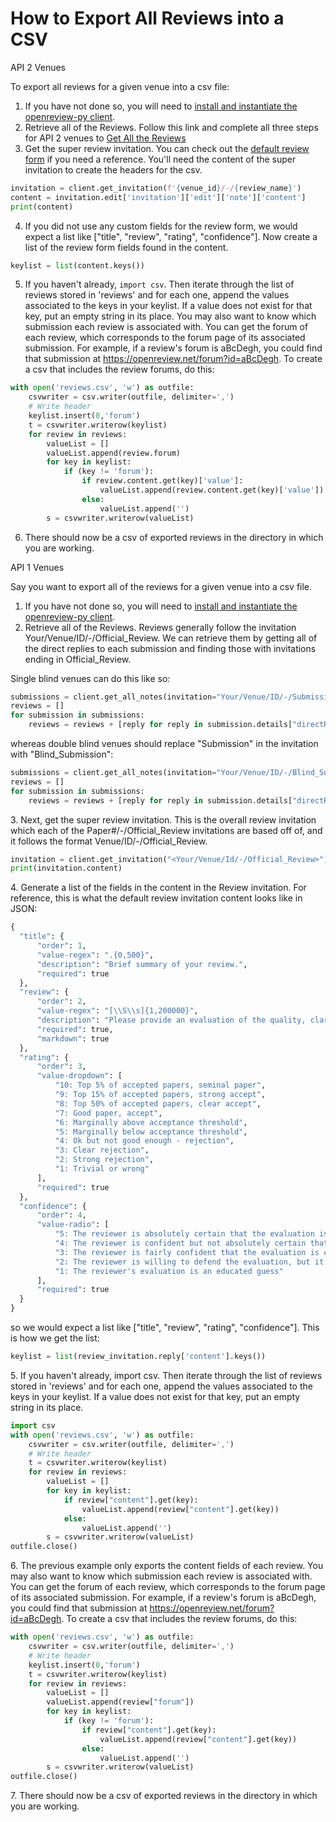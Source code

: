 # How to Export All Reviews into a CSV

API 2 Venues

To export all reviews for a given venue into a csv file:

1. If you have not done so, you will need to [install and instantiate the openreview-py client](../../getting-started/using-the-api/installing-and-instantiating-the-python-client.md).&#x20;
2. Retrieve all of the Reviews. Follow this link and complete all three steps for API 2 venues to [Get All the Reviews](how-to-get-all-reviews.md#venues-using-api-v2)&#x20;
3. Get the super review invitation. You can check out the [default review form](../../reference/default-forms/default-review-form.md#api-v2-json) if you need a reference. You'll need the content of the super invitation to create the headers for the csv.

```python
invitation = client.get_invitation(f'{venue_id}/-/{review_name}')
content = invitation.edit['invitation']['edit']['note']['content']
print(content)
```

4. If you did not use any custom fields for the review form, we would expect a list like \["title", "review", "rating", "confidence"]. Now create a list of the review form fields found in the content.

```python
keylist = list(content.keys())
```

5. If you haven't already, `import csv`. Then iterate through the list of reviews stored in 'reviews' and for each one, append the values associated to the keys in your keylist. If a value does not exist for that key, put an empty string in its place. You may also want to know which submission each review is associated with. You can get the forum of each review, which corresponds to the forum page of its associated submission. For example, if a review's forum is aBcDegh, you could find that submission at https://openreview.net/forum?id=aBcDegh. To create a csv that includes the review forums, do this:

```python
with open('reviews.csv', 'w') as outfile:
    csvwriter = csv.writer(outfile, delimiter=',')
    # Write header 
    keylist.insert(0,'forum')
    t = csvwriter.writerow(keylist)
    for review in reviews:
        valueList = []
        valueList.append(review.forum)
        for key in keylist:
            if (key != 'forum'):
                if review.content.get(key)['value']:
                    valueList.append(review.content.get(key)['value'])
                else:
                    valueList.append('')
        s = csvwriter.writerow(valueList)
```

6. There should now be a csv of exported reviews in the directory in which you are working.&#x20;

API 1 Venues

Say you want to export all of the reviews for a given venue into a csv file.&#x20;

1. If you have not done so, you will need to [install and instantiate the openreview-py client](../../getting-started/using-the-api/installing-and-instantiating-the-python-client.md).&#x20;
2. Retrieve all of the Reviews. Reviews generally follow the invitation Your/Venue/ID/-/Official\_Review. We can retrieve them by getting all of the direct replies to each submission and finding those with invitations ending in Official\_Review.&#x20;

Single blind venues can do this like so:&#x20;

```python
submissions = client.get_all_notes(invitation="Your/Venue/ID/-/Submission", details='directReplies')
reviews = [] 
for submission in submissions:
    reviews = reviews + [reply for reply in submission.details["directReplies"] if reply["invitation"].endswith("Official_Review")]
```

whereas double blind venues should replace "Submission" in the invitation with "Blind\_Submission":&#x20;

```python
submissions = client.get_all_notes(invitation="Your/Venue/ID/-/Blind_Submission", details='directReplies')
reviews = [] 
for submission in submissions: 
    reviews = reviews + [reply for reply in submission.details["directReplies"] if reply["invitation"].endswith("Official_Review")]
```

3\. Next, get the super review invitation. This is the overall review invitation which each of the Paper#/-/Official\_Review invitations are based off of, and it follows the format Venue/ID/-/Official\_Review.&#x20;

```python
invitation = client.get_invitation("<Your/Venue/Id/-/Official_Review>")
print(invitation.content)
```

4\. Generate a list of the fields in the content in the Review invitation. For reference, this is what the default review invitation content looks like in JSON:&#x20;

```python
{
  "title": {
      "order": 1,
      "value-regex": ".{0,500}",
      "description": "Brief summary of your review.",
      "required": true
  },
  "review": {
      "order": 2,
      "value-regex": "[\\S\\s]{1,200000}",
      "description": "Please provide an evaluation of the quality, clarity, originality and significance of this work, including a list of its pros and cons (max 200000 characters). Add formatting using Markdown and formulas using LaTeX. For more information see https://openreview.net/faq",
      "required": true,
      "markdown": true
  },
  "rating": {
      "order": 3,
      "value-dropdown": [
          "10: Top 5% of accepted papers, seminal paper",
          "9: Top 15% of accepted papers, strong accept",
          "8: Top 50% of accepted papers, clear accept",
          "7: Good paper, accept",
          "6: Marginally above acceptance threshold",
          "5: Marginally below acceptance threshold",
          "4: Ok but not good enough - rejection",
          "3: Clear rejection",
          "2: Strong rejection",
          "1: Trivial or wrong"
      ],
      "required": true
  },
  "confidence": {
      "order": 4,
      "value-radio": [
          "5: The reviewer is absolutely certain that the evaluation is correct and very familiar with the relevant literature",
          "4: The reviewer is confident but not absolutely certain that the evaluation is correct",
          "3: The reviewer is fairly confident that the evaluation is correct",
          "2: The reviewer is willing to defend the evaluation, but it is quite likely that the reviewer did not understand central parts of the paper",
          "1: The reviewer's evaluation is an educated guess"
      ],
      "required": true
  }
}
```

so we would expect a list like \["title", "review", "rating", "confidence"]. This is how we get the list:

```python
keylist = list(review_invitation.reply['content'].keys())
```

5\. If you haven't already, import csv. Then iterate through the list of reviews stored in 'reviews' and for each one, append the values associated to the keys in your keylist. If a value does not exist for that key, put an empty string in its place.&#x20;

```python
import csv
with open('reviews.csv', 'w') as outfile:
    csvwriter = csv.writer(outfile, delimiter=',')
    # Write header 
    t = csvwriter.writerow(keylist)
    for review in reviews:
        valueList = []
        for key in keylist:
            if review["content"].get(key):
                valueList.append(review["content"].get(key))
            else:
                valueList.append('')
        s = csvwriter.writerow(valueList)
outfile.close()  
```

6\. The previous example only exports the content fields of each review. You may also want to know which submission each review is associated with. You can get the forum of each review, which corresponds to the forum page of its associated submission. For example, if a review's forum is aBcDegh, you could find that submission at https://openreview.net/forum?id=aBcDegh. To create a csv that includes the review forums, do this:

```python
with open('reviews.csv', 'w') as outfile:
    csvwriter = csv.writer(outfile, delimiter=',')
    # Write header 
    keylist.insert(0,'forum')
    t = csvwriter.writerow(keylist)
    for review in reviews:
        valueList = []
        valueList.append(review["forum"])
        for key in keylist:
            if (key != 'forum'):
                if review["content"].get(key):
                    valueList.append(review["content"].get(key))
                else:
                    valueList.append('')
        s = csvwriter.writerow(valueList)
outfile.close()      
```

7\. There should now be a csv of exported reviews in the directory in which you are working.&#x20;
